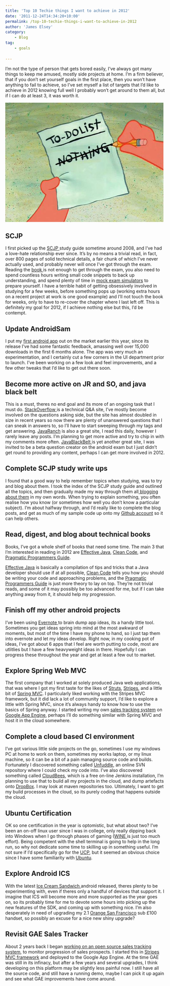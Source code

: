 ```yaml
---
title: 'Top 10 Techie things I want to achieve in 2012'
date: '2011-12-24T14:34:20+10:00'
permalink: /top-10-techie-things-i-want-to-achieve-in-2012
author: 'James Elsey'
category:
    - Blog
tag:
    - goals

---
```

I’m not the type of person that gets bored easily, I’ve always got many things to keep me amused, mostly side projects at home. I’m a firm believer, that if you don’t set yourself goals in the first place, then you won’t have anything to fail to achieve, so I’ve set myself a list of targets that I’d like to achieve in 2012 knowing full well I probably won’t get around to them all, but if I can do at least 3, it was worth it.

![to-do-list-nothing](/assets/post_images/2011/to-do-list-nothing.jpeg)

SCJP
----

I first picked up the [SCJP ](http://education.oracle.com/pls/web_prod-plq-dad/db_pages.getpage?page_id=320&p_org_id=28&lang=US)study guide sometime around 2008, and I’ve had a love-hate relationship ever since. It’s by no means a trivial read, in fact, over 800 pages of solid technical details, a fair chunk of which I’ve never actually used, and probably never will once I’ve got through the exam. Reading the [book ](http://www.amazon.co.uk/Certified-Programmer-Study-Guide-CX-310-065/dp/0071591060)is not enough to get through the exam, you also need to spend countless hours writing small code snippets to back up understanding, and spend plenty of time in [mock exam simulators](http://www.enthuware.com/) to prepare yourself. I have a terrible habit of getting obsessively involved in studying for a few weeks, before something pops up (working extra hours on a recent project at work is one good example) and I’ll not touch the book for weeks, only to have to re-cover the chapter where I last left off. This is definitely my goal for 2012, if I achieve nothing else but this, I’d be contempt.

Update AndroidSam
-----------------

I put my [first android app](https://market.android.com/details?id=com.jameselsey.apps.androidsam) out on the market earlier this year, since its release I’ve had some fantastic feedback, amassing well over 15,000 downloads in the first 6 months alone. The app was very much an experimentation, and I certainly cut a few corners in the UI department prior to launch. I’ve been working on a few look and feel improvements, and a few other tweaks that I’d like to get out there soon.

Become more active on JR and SO, and java black belt
----------------------------------------------------

This is a must, theres no end goal and its more of an ongoing task that I must do. [StackOverflow ](http://stackoverflow.com/)is a technical Q&A site, I’ve mostly become involved on the questions asking side, but the site has almost doubled in size in recent years so now there are plenty of unanswered questions that I can sneak in answers to, so I’ll have to start sweeping through my tags and get answering. [JavaRanch](http://www.coderanch.com/forums) is also a great site, I read this daily, however I rarely leave any posts. I’m planning to get more active and try to chip in with my comments more often. [JavaBlackBelt ](http://knowledgeblackbelt.com/)is yet another great site, I was invited to be a beta question creator on the android exam but I just didn’t get round to providing any content, perhaps I can get more involved in 2012.

Complete SCJP study write ups
-----------------------------

I found that a good way to help remember topics when studying, was to try and blog about them. I took the index of the SCJP study guide and outlined all the topics, and then gradually made my way through them all[ blogging about them](/scjp-ocjp-exam-objectives-and-what-you-need-to-study-for-each-section) in my own words. When trying to explain something, you often realise how you know (or sometimes how well you don’t know a particular subject). I’m about halfway through, and I’d really like to complete the blog posts, and get as much of my sample code up onto my [Github account](https://github.com/jameselsey) so it can help others.

Read, digest, and blog about technical books
--------------------------------------------

Books, I’ve got a whole shelf of books that need some time. The main 3 that I’m interested in reading in 2012 are [Effective Java](http://www.amazon.co.uk/Effective-Java-Second-Joshua-Bloch/dp/0321356683/ref=dp_ob_title_bk), [Clean Code](http://www.amazon.co.uk/Clean-Code-Handbook-Software-Craftsmanship/dp/0132350882/ref=sr_1_1?s=books&ie=UTF8&qid=1324731093&sr=1-1), and [Pragmatic Programmers Guide](http://www.amazon.co.uk/Pragmatic-Programmer-Andrew-Hunt/dp/020161622X/ref=pd_bxgy_b_img_c).

[Effective Java](http://www.amazon.co.uk/Effective-Java-Second-Joshua-Bloch/dp/0321356683/ref=dp_ob_title_bk) is basically a compilation of tips and tricks that a Java developer should use if at all possible, [Clean Code](http://www.amazon.co.uk/Clean-Code-Handbook-Software-Craftsmanship/dp/0132350882/ref=sr_1_1?s=books&ie=UTF8&qid=1324731093&sr=1-1) tells you how you should be writing your code and approaching problems, and the [Pragmatic Programmers Guide](http://www.amazon.co.uk/Pragmatic-Programmer-Andrew-Hunt/dp/020161622X/ref=pd_bxgy_b_img_c) is just more theory to lay on top. They’re not trivial reads, and some of it may possibly be too advanced for me, but if I can take anything away from it, it should help my progression.

Finish off my other android projects
------------------------------------

I’ve been using [Evernote ](http://www.evernote.com/)to brain dump app ideas, its a handy little tool. Sometimes you get ideas spring into mind at the most awkward of moments, but most of the time I have my phone to hand, so I just tap them into evernote and let my ideas develop. Right now, in my cooking pot of ideas, I’ve got about 6 apps that I feel are worth putting to code, most are utlitlies but I have a few heavyweight ideas in there. Hopefully I can progress these throughout the year and get at least a few out to market.

Explore Spring Web MVC
----------------------

The first company that I worked at solely produced Java web applications, that was where I got my first taste for the likes of [Struts](http://struts.apache.org/), [Stripes](http://www.stripesframework.org/display/stripes/Home), and a little bit of [Spring MVC](http://www.springsource.org/). I particularly liked working with the Stripes MVC framework, but it did lack a lot of community support, I’d like to explore a little with Spring MVC, since it’s always handy to know how to use the basics of Spring anyway. I started writing my own [sales tracking system](http://sales-tracker.appspot.com/) on [Google App Engine](http://code.google.com/appengine/), perhaps I’ll do something similar with Spring MVC and host it in the cloud somewhere.

Complete a cloud based CI environment
-------------------------------------

I’ve got various little side projects on the go, sometimes I use my windows PC at home to work on them, sometimes my works laptop, or my linux machine, so it can be a bit of a pain managing source code and builds. Fortunately I discovered something called [Unfuddle](http://unfuddle.com/), an online SVN repository where I could check my code into. I’ve also discovered something called [CloudBees](http://www.cloudbees.com/), which is a free on-line Jenkins installation, I’m planning to use that to build all my projects in the cloud, and dump artefacts onto [DropBox](https://www.dropbox.com/home). I may look at maven repositories too. Ultimately, I want to get my build processes in the cloud, so its purely coding that happens outside the cloud.

Ubuntu Certification
--------------------

OK so one certification in the year is optomistic, but what about two? I’ve been an on-off linux user since I was in college, only really dipping back into Windows when I go through phases of gaming ([WINE ](http://www.winehq.org/)is just too much effort). Being competent with the shell terminal is going to help in the long run, so why not dedicate some time to skilling up in something useful. I’m not sure if I’d specifically go for the [UCP](http://www.ubuntu.com/support/training/course-descriptions/certified-professional), but it seemed an obvious choice since I have some familiarity with [Ubuntu](http://www.ubuntu.com/).

Explore Android ICS
-------------------

With the latest [Ice Cream Sandwich ](http://developer.android.com/sdk/android-4.0-highlights.html)android released, theres plenty to be experimenting with, even if theres only a handful of devices that support it. I imagine that ICS will become more and more supported as the year goes on, so its probably time for me to devote some hours into picking up the new features of the SDK, and coming up with something nice. I’m also desperately in need of upgrading my 2.1 [Orange San Francisco](http://shop.orange.co.uk/mobile-phones/san-francisco-from-orange-in-grey) sub £100 handset, so possibly an excuse for a nice new shiny upgrade?

Revisit GAE Sales Tracker
-------------------------

About 2 years back I began [working on an open source sales tracking system](http://sales-tracker.appspot.com/), to monitor progression of sales prospects. I started this in [Stripes MVC framework](http://www.stripesframework.org/display/stripes/Home) and deployed to the Google App Engine. At the time GAE was still in its infinacy, but after a few years and several upgrades, I think developing on this platform may be slightly less painful now. I still have all the source code, and still have a running demo, maybe I can pick it up again and see what GAE improvements have come around.